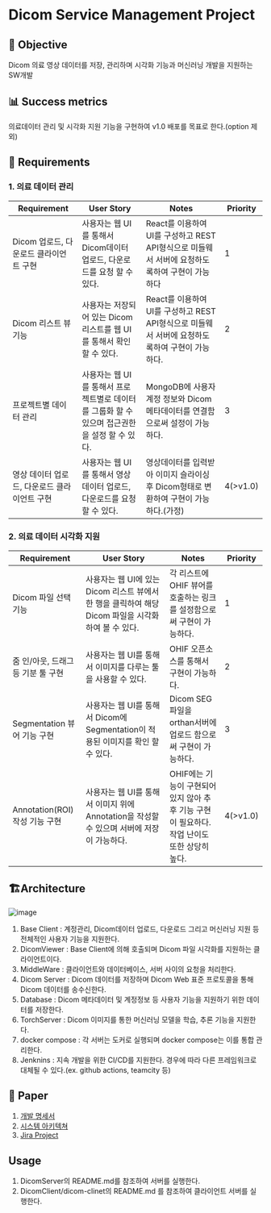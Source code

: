 # Dicom Service Management Project
## :dart: Objective
Dicom 의료 영상 데이터를 저장, 관리하며 시각화 기능과 머신러닝 개발을 지원하는 SW개발
## :bar_chart: Success metrics
의료데이터 관리 및 시각화 지원 기능을 구현하여 v1.0 배포를 목표로 한다.(option 제외)
## 📓 Requirements
### 1. 의료 데이터 관리
Requirement | User Story | Notes | Priority
------------- | ------------- | ------------- | -------------
Dicom 업로드, 다운로드 클라이언트 구현 | 사용자는 웹 UI를 통해서 Dicom데이터 업로드, 다운로드를 요청 할 수 있다.| React를 이용하여 UI를 구성하고 REST API형식으로 미들웨서 서버에 요청하도록하여 구현이 가능하다| 1
Dicom 리스트 뷰 기능 | 사용자는 저장되어 있는 Dicom 리스트를 웹 UI를 통해서 확인 할 수 있다. | React를 이용하여 UI를 구성하고 REST API형식으로 미들웨서 서버에 요청하도록하여 구현이 가능하다. | 2
프로젝트별 데이터 관리 | 사용자는 웹 UI를 통해서 프로젝트별로 데이터를 그룹화 할 수 있으며 접근권한을 설정 할 수 있다. | MongoDB에 사용자 계정 정보와  Dicom 메타데이터를 연결함으로써 설정이 가능하다. | 3
영상 데이터 업로드, 다운로드 클라이언트 구현 | 사용자는 웹 UI를 통해서 영상 데이터 업로드, 다운로드를 요청 할 수 있다. | 영상데이터를 입력받아 이미지 슬라이싱 후 Dicom형태로 변환하여 구현이 가능하다.(가정) | 4(>v1.0)
### 2. 의료 데이터 시각화 지원
Requirement | User Story | Notes | Priority
------------- | ------------- | ------------- | -------------
Dicom 파일 선택 기능 | 사용자는 웹 UI에 있는 Dicom 리스트 뷰에서 한 행을 클릭하여 해당 Dicom 파일을 시각화 하여 볼 수 있다. | 각 리스트에 OHIF 뷰어를 호출하는 링크를 설정함으로써 구현이 가능하다. | 1
줌 인/아웃, 드래그 등 기분 툴 구현 | 사용자는 웹 UI를 통해서 이미지를 다루는 툴을 사용할 수 있다. | OHIF 오픈소스를 통해서 구현이 가능하다. | 2
Segmentation 뷰어 기능 구현 | 사용자는 웹 UI를 통해서 Dicom에 Segmentation이 적용된 이미지를 확인 할 수 있다. | Dicom SEG 파일을 orthan서버에 업로드 함으로써 구현이 가능하다. | 3
Annotation(ROI) 작성 기능 구현 | 사용자는 웹 UI를 통해서 이미지 위에 Annotation을 작성할 수 있으며 서버에 저장이 가능하다. | OHIF에는 기능이 구현되어 있지 않아 추후 기능 구현이 필요하다. 작업 난이도 또한 상당히 높다. | 4(>v1.0)
## 🏗️Architecture
![image](https://user-images.githubusercontent.com/30094719/143526030-73eac6ec-b4b5-41ed-8805-9d1b4ab9393c.png)
1. Base Client : 계정관리, Dicom데이터 업로드, 다운로드 그리고 머신러닝 지원 등 전체적인 사용자 기능을 지원한다.
2. DicomViewer : Base Client에 의해 호출되며 Dicom 파일 시각화를 지원하는  클라이언트이다.
3. MiddleWare : 클라이언트와 데이터베이스, 서버 사이의 요청을 처리한다.
4. Dicom Server :  Dicom 데이터를 저장하며 Dicom Web 표준 프로토콜을 통해 Dicom 데이터를 송수신한다.
5. Database : Dicom 메타데이터 및 계정정보 등 사용자 기능을 지원하기 위한 데이터를 저장한다.
6. TorchServer : Dicom 이미지를 통한 머신러닝 모델을 학습, 추론 기능을 지원한다.
7. docker compose : 각 서버는 도커로 실행되며 docker compose는 이를 통합 관리한다.
8. Jenknins : 지속 개발을 위한 CI/CD를 지원한다. 경우에 따라 다른 프레임워크로 대체될 수 있다.(ex. github actions, teamcity 등)

## 📖 Paper
1. [개발 명세서](https://beamworks.atlassian.net/l/c/2Du2vjLt)
2. [시스템 아키텍쳐](https://beamworks.atlassian.net/l/c/S4tgbofo)
3. [Jira Project](https://beamworks.atlassian.net/jira/software/projects/ABB/boards/1)
## Usage
1. DicomServer의 README.md를 참조하여 서버를 실행한다.
2. DicomClient/dicom-clinet의 README.md 를 참조하여 클라이언트 서버를 실행한다.
